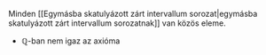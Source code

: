 Minden [[Egymásba skatulyázott zárt intervallum sorozat|egymásba skatulyázott zárt intervallum sorozatnak]] van közös eleme.


- $\mathbb{Q}$-ban nem igaz az axióma